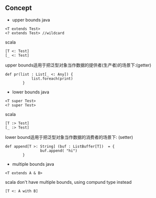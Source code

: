 ## Concept
* upper bounds
java
```
<T extends Test>
<? extends Test> //wildcard
```
scala
```
[T <: Test]
[_ <: Test]
```
upper bounds适用于把泛型对象当作数据的提供者(生产者)的场景下:(getter)
```
def pr(list : List[_ <: Any]) {
            list.foreach(print)
        }
```
* lower bounds
java
```
<T super Test>
<? super Test>
```        
scala
```
[T :> Test]
[_ :> Test]
```
lower bound适用于把泛型对象当作数据的消费者的场景下: (setter)
```
def append[T >: String] (buf : ListBuffer[T])  = {  
                buf.append( "hi")
        }
```
* multiple bounds
java
```
<T extends A & B>
```
scala don't have multiple bounds, using compund type instead
```
[T <: A with B]
```
